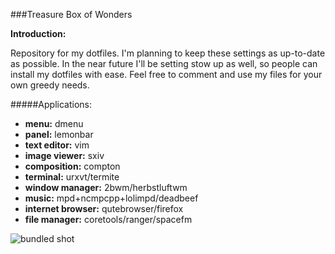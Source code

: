 ###Treasure Box of Wonders

__Introduction:__

Repository for my dotfiles. I'm planning to keep these settings as up-to-date as possible. In the near future I'll be setting stow up as well, so people can install my dotfiles with ease. Feel free to comment and use my files for your own greedy needs.

#####Applications:
- __menu:__ dmenu
- __panel:__ lemonbar 
- __text editor:__ vim
- __image viewer:__ sxiv
- __composition:__ compton
- __terminal:__ urxvt/termite
- __window manager:__ 2bwm/herbstluftwm
- __music:__ mpd+ncmpcpp+lolimpd/deadbeef
- __internet browser:__ qutebrowser/firefox
- __file manager:__ coretools/ranger/spacefm

![bundled shot](https://files.catbox.moe/661br6.png)
